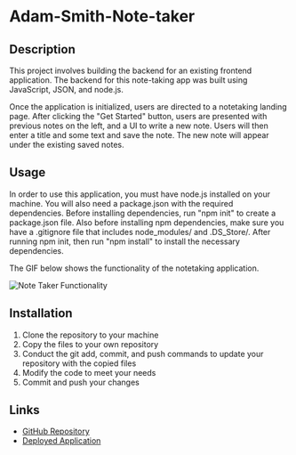 # Adam-Smith-Note-taker

## Description
This project involves building the backend for an existing frontend application. The backend for this note-taking app was built using JavaScript, JSON, and node.js.

Once the application is initialized, users are directed to a notetaking landing page. After clicking the "Get Started" button, users are presented with previous notes on the left, and a UI to write a new note. Users will then enter a title and some text and save the note. The new note will appear under the existing saved notes.

## Usage
In order to use this application, you must have node.js installed on your machine. You will also need a package.json with the required dependencies. Before installing dependencies, run "npm init" to create a package.json file. Also before installing npm dependencies, make sure you have a .gitignore file that includes node_modules/ and .DS_Store/. After running npm init, then run "npm install" to install the necessary dependencies.

The GIF below shows the functionality of the notetaking application.

![Note Taker Functionality](./Images/Note-taker-preview.gif)


## Installation
1. Clone the repository to your machine
2. Copy the files to your own repository
3. Conduct the git add, commit, and push commands to update your repository with the copied files
4. Modify the code to meet your needs
5. Commit and push your changes

## Links
- [GitHub Repository](https://github.com/AdamLSmith1984/Adam-Smith-Note-taker.git) 
- [Deployed Application](https://adam-smith-note-taker-d4f33f2cc909.herokuapp.com/)
